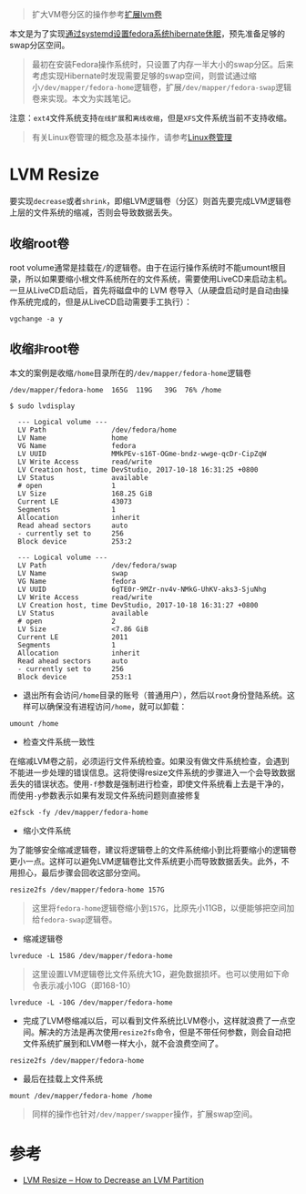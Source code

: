 > 扩大VM卷分区的操作参考[扩展lvm卷](decrease_lvm)

本文是为了实现[通过systemd设置fedora系统hibernate休眠](os/linux/redhat/system_administration/systemd/hibernate_with_fedora_in_laptop)，预先准备足够的swap分区空间。

> 最初在安装Fedora操作系统时，只设置了内存一半大小的swap分区。后来考虑实现Hibernate时发现需要足够的swap空间，则尝试通过缩小`/dev/mapper/fedora-home`逻辑卷，扩展`/dev/mapper/fedora-swap`逻辑卷来实现。本文为实践笔记。

注意：`ext4`文件系统支持`在线扩展`和`离线收缩`，但是`XFS`文件系统当前不支持收缩。

> 有关Linux卷管理的概念及基本操作，请参考[Linux卷管理](linux_lvm)

# LVM Resize

要实现`decrease`或者`shrink`，即缩LVM逻辑卷（分区）则首先要完成LVM逻辑卷上层的文件系统的缩减，否则会导致数据丢失。

## 收缩root卷

root volume通常是挂载在`/`的逻辑卷。由于在运行操作系统时不能umount根目录，所以如果要缩小根文件系统所在的文件系统，需要使用LiveCD来启动主机。一旦从LiveCD启动后，首先将磁盘中的 LVM 卷导入（从硬盘启动时是自动由操作系统完成的，但是从LiveCD启动需要手工执行）：

```
vgchange -a y
```

## 收缩`非`root卷

本文的案例是收缩`/home`目录所在的`/dev/mapper/fedora-home`逻辑卷

```
/dev/mapper/fedora-home  165G  119G   39G  76% /home
```

```
$ sudo lvdisplay

  --- Logical volume ---
  LV Path                /dev/fedora/home
  LV Name                home
  VG Name                fedora
  LV UUID                MMkPEv-s16T-OGme-bndz-wwge-qcDr-CipZqW
  LV Write Access        read/write
  LV Creation host, time DevStudio, 2017-10-18 16:31:25 +0800
  LV Status              available
  # open                 1
  LV Size                168.25 GiB
  Current LE             43073
  Segments               1
  Allocation             inherit
  Read ahead sectors     auto
  - currently set to     256
  Block device           253:2
   
  --- Logical volume ---
  LV Path                /dev/fedora/swap
  LV Name                swap
  VG Name                fedora
  LV UUID                6gTE0r-9MZr-nv4v-NMkG-UhKV-aks3-SjuNhg
  LV Write Access        read/write
  LV Creation host, time DevStudio, 2017-10-18 16:31:27 +0800
  LV Status              available
  # open                 2
  LV Size                <7.86 GiB
  Current LE             2011
  Segments               1
  Allocation             inherit
  Read ahead sectors     auto
  - currently set to     256
  Block device           253:1
```

* 退出所有会访问`/home`目录的账号（普通用户），然后以`root`身份登陆系统。这样可以确保没有进程访问`/home`，就可以卸载：

```
umount /home
```

* 检查文件系统一致性

在缩减LVM卷之前，必须运行文件系统检查。如果没有做文件系统检查，会遇到不能进一步处理的错误信息。这将使得resize文件系统的步骤进入一个会导致数据丢失的错误状态。使用`-f`参数是强制进行检查，即使文件系统看上去是干净的，而使用`-y`参数表示如果有发现文件系统问题则直接修复

```
e2fsck -fy /dev/mapper/fedora-home
```

* 缩小文件系统

为了能够安全缩减逻辑卷，建议将逻辑卷上的文件系统缩小到比将要缩小的逻辑卷更小一点。这样可以避免LVM逻辑卷比文件系统更小而导致数据丢失。此外，不用担心，最后步骤会回收这部分空间。

```
resize2fs /dev/mapper/fedora-home 157G
```

> 这里将`fedora-home`逻辑卷缩小到`157G`，比原先小11GB，以便能够把空间加给`fedora-swap`逻辑卷。

* 缩减逻辑卷

```
lvreduce -L 158G /dev/mapper/fedora-home
```

> 这里设置LVM逻辑卷比文件系统大1G，避免数据损坏。也可以使用如下命令表示减小10G（即168-10）

```
lvreduce -L -10G /dev/mapper/fedora-home
```

* 完成了LVM卷缩减以后，可以看到文件系统比LVM卷小，这样就浪费了一点空间。解决的方法是再次使用`resize2fs`命令，但是不带任何参数，则会自动把文件系统扩展到和LVM卷一样大小，就不会浪费空间了。


```
resize2fs /dev/mapper/fedora-home
```

* 最后在挂载上文件系统

```
mount /dev/mapper/fedora-home /home
```

> 同样的操作也针对`/dev/mapper/swapper`操作，扩展swap空间。

# 参考

* [LVM Resize – How to Decrease an LVM Partition](https://www.rootusers.com/lvm-resize-how-to-decrease-an-lvm-partition/)